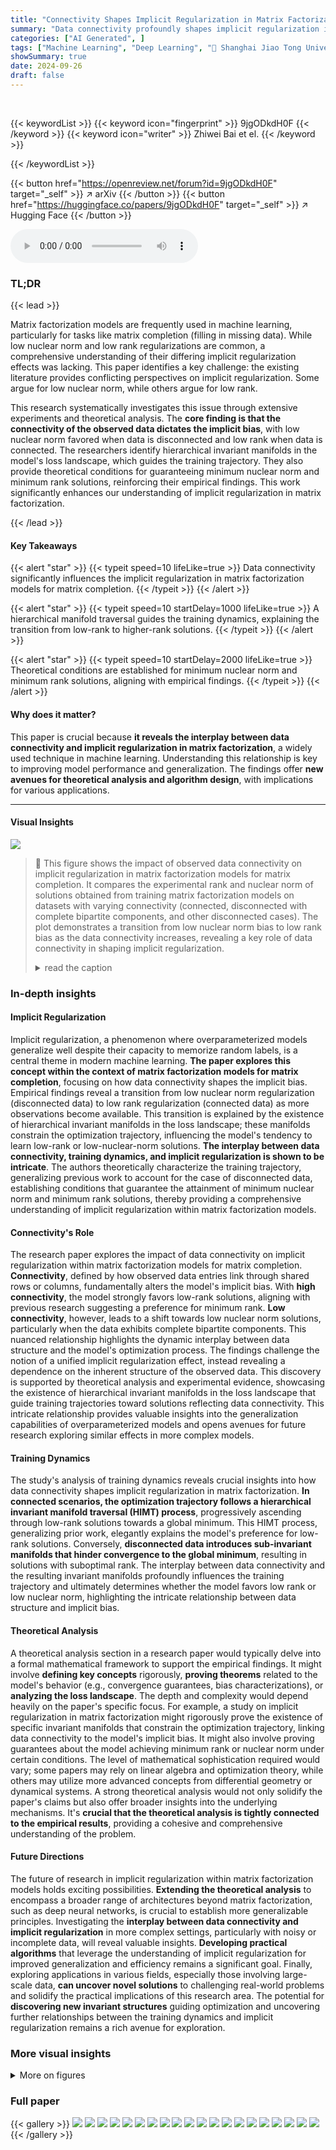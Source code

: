 ```yaml
---
title: "Connectivity Shapes Implicit Regularization in Matrix Factorization Models for Matrix Completion"
summary: "Data connectivity profoundly shapes implicit regularization in matrix factorization for matrix completion, transitioning from low nuclear norm to low rank solutions as data shifts from disconnected to..."
categories: ["AI Generated", ]
tags: ["Machine Learning", "Deep Learning", "🏢 Shanghai Jiao Tong University",]
showSummary: true
date: 2024-09-26
draft: false
---
```


<br>

{{< keywordList >}}
{{< keyword icon="fingerprint" >}} 9jgODkdH0F {{< /keyword >}}
{{< keyword icon="writer" >}} Zhiwei Bai et el. {{< /keyword >}}
 
{{< /keywordList >}}

{{< button href="https://openreview.net/forum?id=9jgODkdH0F" target="_self" >}}
↗ arXiv
{{< /button >}}
{{< button href="https://huggingface.co/papers/9jgODkdH0F" target="_self" >}}
↗ Hugging Face
{{< /button >}}



<audio controls>
    <source src="https://ai-paper-reviewer.com/9jgODkdH0F/podcast.wav" type="audio/wav">
    Your browser does not support the audio element.
</audio>


### TL;DR


{{< lead >}}

Matrix factorization models are frequently used in machine learning, particularly for tasks like matrix completion (filling in missing data).  While low nuclear norm and low rank regularizations are common, a comprehensive understanding of their differing implicit regularization effects was lacking.  This paper identifies a key challenge: the existing literature provides conflicting perspectives on implicit regularization.  Some argue for low nuclear norm, while others argue for low rank. 

This research systematically investigates this issue through extensive experiments and theoretical analysis. The **core finding is that the connectivity of the observed data dictates the implicit bias**, with low nuclear norm favored when data is disconnected and low rank when data is connected. The researchers identify hierarchical invariant manifolds in the model's loss landscape, which guides the training trajectory. They also provide theoretical conditions for guaranteeing minimum nuclear norm and minimum rank solutions, reinforcing their empirical findings. This work significantly enhances our understanding of implicit regularization in matrix factorization.

{{< /lead >}}


#### Key Takeaways

{{< alert "star" >}}
{{< typeit speed=10 lifeLike=true >}} Data connectivity significantly influences the implicit regularization in matrix factorization models for matrix completion. {{< /typeit >}}
{{< /alert >}}

{{< alert "star" >}}
{{< typeit speed=10 startDelay=1000 lifeLike=true >}} A hierarchical manifold traversal guides the training dynamics, explaining the transition from low-rank to higher-rank solutions. {{< /typeit >}}
{{< /alert >}}

{{< alert "star" >}}
{{< typeit speed=10 startDelay=2000 lifeLike=true >}} Theoretical conditions are established for minimum nuclear norm and minimum rank solutions, aligning with empirical findings. {{< /typeit >}}
{{< /alert >}}

#### Why does it matter?
This paper is crucial because **it reveals the interplay between data connectivity and implicit regularization in matrix factorization**, a widely used technique in machine learning. Understanding this relationship is key to improving model performance and generalization. The findings offer **new avenues for theoretical analysis and algorithm design**, with implications for various applications.

------
#### Visual Insights



![](https://ai-paper-reviewer.com/9jgODkdH0F/figures_1_1.jpg)

> 🔼 This figure shows the impact of observed data connectivity on implicit regularization in matrix factorization models for matrix completion.  It compares the experimental rank and nuclear norm of solutions obtained from training matrix factorization models on datasets with varying connectivity (connected, disconnected with complete bipartite components, and other disconnected cases). The plot demonstrates a transition from low nuclear norm bias to low rank bias as the data connectivity increases, revealing a key role of data connectivity in shaping implicit regularization.
> <details>
> <summary>read the caption</summary>
> Figure 1: The connectivity of observed data affects the implicit regularization. The ground truth matrix M* ∈ ]R4×4 has rank ranging from 1 to 3. The sample size n covers settings where n is equal to, smaller than, and larger than the 2rd – r2 threshold required for exact reconstruction. Darker scatter points indicate a greater number of samples, while lighter points indicate fewer samples. The positions of observed entries are randomly chosen, and the experiment is repeated 10 times for each sample size. (Please refer to Appendix B for additional experiments and detailed methodology.)
> </details>







### In-depth insights


#### Implicit Regularization
Implicit regularization, a phenomenon where overparameterized models generalize well despite their capacity to memorize random labels, is a central theme in modern machine learning.  **The paper explores this concept within the context of matrix factorization models for matrix completion**, focusing on how data connectivity shapes the implicit bias.  Empirical findings reveal a transition from low nuclear norm regularization (disconnected data) to low rank regularization (connected data) as more observations become available. This transition is explained by the existence of hierarchical invariant manifolds in the loss landscape; these manifolds constrain the optimization trajectory, influencing the model's tendency to learn low-rank or low-nuclear-norm solutions.  **The interplay between data connectivity, training dynamics, and implicit regularization is shown to be intricate**. The authors theoretically characterize the training trajectory, generalizing previous work to account for the case of disconnected data, establishing conditions that guarantee the attainment of minimum nuclear norm and minimum rank solutions, thereby providing a comprehensive understanding of implicit regularization within matrix factorization models.

#### Connectivity's Role
The research paper explores the impact of data connectivity on implicit regularization within matrix factorization models for matrix completion.  **Connectivity**, defined by how observed data entries link through shared rows or columns, fundamentally alters the model's implicit bias.  With **high connectivity**, the model strongly favors low-rank solutions, aligning with previous research suggesting a preference for minimum rank.  **Low connectivity**, however, leads to a shift towards low nuclear norm solutions, particularly when the data exhibits complete bipartite components. This nuanced relationship highlights the dynamic interplay between data structure and the model's optimization process. The findings challenge the notion of a unified implicit regularization effect, instead revealing a dependence on the inherent structure of the observed data.  This discovery is supported by theoretical analysis and experimental evidence, showcasing the existence of hierarchical invariant manifolds in the loss landscape that guide training trajectories toward solutions reflecting data connectivity.  This intricate relationship provides valuable insights into the generalization capabilities of overparameterized models and opens avenues for future research exploring similar effects in more complex models.

#### Training Dynamics
The study's analysis of training dynamics reveals crucial insights into how data connectivity shapes implicit regularization in matrix factorization.  **In connected scenarios, the optimization trajectory follows a hierarchical invariant manifold traversal (HIMT) process**, progressively ascending through low-rank solutions towards a global minimum. This HIMT process, generalizing prior work, elegantly explains the model's preference for low-rank solutions. Conversely, **disconnected data introduces sub-invariant manifolds that hinder convergence to the global minimum**, resulting in solutions with suboptimal rank. The interplay between data connectivity and the resulting invariant manifolds profoundly influences the training trajectory and ultimately determines whether the model favors low rank or low nuclear norm, highlighting the intricate relationship between data structure and implicit bias.

#### Theoretical Analysis
A theoretical analysis section in a research paper would typically delve into a formal mathematical framework to support the empirical findings.  It might involve **defining key concepts** rigorously, **proving theorems** related to the model's behavior (e.g., convergence guarantees, bias characterizations), or **analyzing the loss landscape**. The depth and complexity would depend heavily on the paper's specific focus. For example, a study on implicit regularization in matrix factorization might rigorously prove the existence of specific invariant manifolds that constrain the optimization trajectory, linking data connectivity to the model's implicit bias.  It might also involve proving guarantees about the model achieving minimum rank or nuclear norm under certain conditions.  The level of mathematical sophistication required would vary; some papers may rely on linear algebra and optimization theory, while others may utilize more advanced concepts from differential geometry or dynamical systems. A strong theoretical analysis would not only solidify the paper's claims but also offer broader insights into the underlying mechanisms. It's **crucial that the theoretical analysis is tightly connected to the empirical results**, providing a cohesive and comprehensive understanding of the problem.

#### Future Directions
The future of research in implicit regularization within matrix factorization models holds exciting possibilities.  **Extending the theoretical analysis** to encompass a broader range of architectures beyond matrix factorization, such as deep neural networks, is crucial to establish more generalizable principles.  Investigating the **interplay between data connectivity and implicit regularization** in more complex settings, particularly with noisy or incomplete data, will reveal valuable insights.  **Developing practical algorithms** that leverage the understanding of implicit regularization for improved generalization and efficiency remains a significant goal.   Finally, exploring applications in various fields, especially those involving large-scale data, **can uncover novel solutions** to challenging real-world problems and solidify the practical implications of this research area.  The potential for **discovering new invariant structures** guiding optimization and uncovering further relationships between the training dynamics and implicit regularization remains a rich avenue for exploration.


### More visual insights

<details>
<summary>More on figures
</summary>


![](https://ai-paper-reviewer.com/9jgODkdH0F/figures_4_1.jpg)

> 🔼 This figure shows how data connectivity influences implicit regularization in matrix factorization models for matrix completion.  It plots the rank and nuclear norm of solutions obtained from training against the ground truth rank and nuclear norm for various sample sizes and connectivity patterns (connected, disconnected).  Darker points represent more experiments at the same condition.  The results suggest a transition in the implicit bias from low nuclear norm to low rank as data connectivity increases.
> <details>
> <summary>read the caption</summary>
> Figure 1: The connectivity of observed data affects the implicit regularization. The ground truth matrix M* ∈ ]R4×4 has rank ranging from 1 to 3. The sample size n covers settings where n is equal to, smaller than, and larger than the 2rd – r2 threshold required for exact reconstruction. Darker scatter points indicate a greater number of samples, while lighter points indicate fewer samples. The positions of observed entries are randomly chosen, and the experiment is repeated 10 times for each sample size. (Please refer to Appendix B for additional experiments and detailed methodology.)
> </details>



![](https://ai-paper-reviewer.com/9jgODkdH0F/figures_5_1.jpg)

> 🔼 This figure shows how the connectivity of observed data influences implicit regularization in matrix factorization models for matrix completion.  The x-axis represents the ground truth rank of the matrix, while the y-axis represents the ground truth nuclear norm. Each point represents the results from an experiment with a specific level of data connectivity (connected or disconnected) and number of observations.  The results suggest that connected data tends to result in low-rank solutions, while disconnected data results in low-nuclear-norm solutions. The color intensity indicates the number of samples.
> <details>
> <summary>read the caption</summary>
> Figure 1: The connectivity of observed data affects the implicit regularization. The ground truth matrix M* ∈ R4×4 has rank ranging from 1 to 3. The sample size n covers settings where n is equal to, smaller than, and larger than the 2rd – r2 threshold required for exact reconstruction. Darker scatter points indicate a greater number of samples, while lighter points indicate fewer samples. The positions of observed entries are randomly chosen, and the experiment is repeated 10 times for each sample size. (Please refer to Appendix B for additional experiments and detailed methodology.)
> </details>



![](https://ai-paper-reviewer.com/9jgODkdH0F/figures_6_1.jpg)

> 🔼 This figure shows the impact of data connectivity on implicit regularization in matrix factorization models for matrix completion.  It plots the learned rank and nuclear norm against the ground truth values for various sample sizes and data connectivity patterns (connected and disconnected). The results suggest a transition in implicit regularization from low nuclear norm to low rank as data connectivity increases.
> <details>
> <summary>read the caption</summary>
> Figure 1: The connectivity of observed data affects the implicit regularization. The ground truth matrix M* ∈ ]R4×4 has rank ranging from 1 to 3. The sample size n covers settings where n is equal to, smaller than, and larger than the 2rd – r2 threshold required for exact reconstruction. Darker scatter points indicate a greater number of samples, while lighter points indicate fewer samples. The positions of observed entries are randomly chosen, and the experiment is repeated 10 times for each sample size. (Please refer to Appendix B for additional experiments and detailed methodology.)
> </details>



![](https://ai-paper-reviewer.com/9jgODkdH0F/figures_7_1.jpg)

> 🔼 This figure illustrates the training dynamics in disconnected and connected cases. Panel (a) shows the training trajectory in a disconnected case, highlighting how the model learns a suboptimal solution by traversing through sub-invariant manifolds. Panel (b) displays the parameter alignment during training, demonstrating how the model progressively aligns towards specific directions in parameter space. This alignment is related to a hierarchical intrinsic invariant manifold.
> <details>
> <summary>read the caption</summary>
> Figure 5: (a) Illustrated trajectories for the experiment in Fig. 4. The blue line represents the trajectory converging to the lowest-rank solution, and the red line represents the actual trajectory experienced by the model. (b) The parameter trajectory escaping from a second-order stationary point to reach the next critical point for the experiment in Fig. 3. The 8 scatter points represent the 4 row vectors of matrix A and the 4 column vectors of matrix B. For ease of visualization, we randomly project them onto two dimensions and plot them in polar coordinates.
> </details>



![](https://ai-paper-reviewer.com/9jgODkdH0F/figures_16_1.jpg)

> 🔼 This figure shows the impact of data connectivity on implicit regularization in matrix factorization models for matrix completion.  The x-axis represents the ground truth rank of the matrix, while the y-axis represents the ground truth nuclear norm.  Each point represents a different matrix completion experiment with varying levels of data connectivity (indicated by color and point density), and sample size.  The figure demonstrates a transition from low nuclear norm regularization to low rank regularization as the connectivity of observed data increases.
> <details>
> <summary>read the caption</summary>
> Figure 1: The connectivity of observed data affects the implicit regularization. The ground truth matrix M* ∈ R4×4 has rank ranging from 1 to 3. The sample size n covers settings where n is equal to, smaller than, and larger than the 2rd – r2 threshold required for exact reconstruction. Darker scatter points indicate a greater number of samples, while lighter points indicate fewer samples. The positions of observed entries are randomly chosen, and the experiment is repeated 10 times for each sample size. (Please refer to Appendix B for additional experiments and detailed methodology.)
> </details>



![](https://ai-paper-reviewer.com/9jgODkdH0F/figures_25_1.jpg)

> 🔼 This figure shows the training dynamics of a connected matrix completion problem.  Panel (a) displays the target matrix. Panel (b) illustrates how the learned solution's rank changes with different initialization scales, showing a transition from rank 4 to rank 3 as the scale decreases. Panel (c) shows the training loss, with flat periods indicating potential saddle points. Panel (d) compares the matrices learned at those points with optimal approximations for each rank. Panels (e-h) track the singular values of several matrices during training, revealing an alignment in their row and column spaces which aligns with the concept of hierarchical intrinsic invariant manifold.
> <details>
> <summary>read the caption</summary>
> Figure 3: (a) The matrix M to be completed, with the position unknown. (b) The four singular values of the learned solution at different initialization scale (Gaussian distribution, mean 0, variance from 10⁰ to 10⁻¹⁶). (c) Training loss for 16 connected sampling patterns in a 4 × 4 matrix, each covering 1 element and observing the remaining 15 in a fixed rank-3 matrix. (d) Evolution of the l²-norm of the gradients throughout the training process. The cyan crosses represent the difference between the matrix corresponding to the saddle point and the optimal approximation at each rank. (e-h) Evolution of singular values for matrices W, A, B, and Waug during training.
> </details>



![](https://ai-paper-reviewer.com/9jgODkdH0F/figures_30_1.jpg)

> 🔼 This figure shows how the connectivity of observed data influences implicit regularization in matrix factorization models for matrix completion.  Different colors represent different data connectivity patterns (connected, disconnected with complete bipartite components, and other disconnected patterns). The x-axis represents the ground truth rank and nuclear norm, while the y-axis represents the rank and nuclear norm of the learned solutions. The plot demonstrates a transition from low nuclear norm to low rank regularization as data shifts from disconnected to connected with increasing observations.  The size of each point indicates the number of samples used.
> <details>
> <summary>read the caption</summary>
> Figure 1: The connectivity of observed data affects the implicit regularization. The ground truth matrix M* ∈ R4×4 has rank ranging from 1 to 3. The sample size n covers settings where n is equal to, smaller than, and larger than the 2rd – r2 threshold required for exact reconstruction. Darker scatter points indicate a greater number of samples, while lighter points indicate fewer samples. The positions of observed entries are randomly chosen, and the experiment is repeated 10 times for each sample size. (Please refer to Appendix B for additional experiments and detailed methodology.)
> </details>



![](https://ai-paper-reviewer.com/9jgODkdH0F/figures_30_2.jpg)

> 🔼 This figure shows how data connectivity influences implicit regularization in matrix factorization for matrix completion.  The x-axis represents the ground truth rank, and the y-axis represents the ground truth nuclear norm.  Each point represents the results of a matrix completion experiment with different levels of observed data connectivity and sample size. The color intensity of each point indicates the number of samples used in the experiment.  The figure demonstrates a clear transition from low nuclear norm to low rank as data connectivity increases.
> <details>
> <summary>read the caption</summary>
> Figure 1: The connectivity of observed data affects the implicit regularization. The ground truth matrix M* ∈ R4×4 has rank ranging from 1 to 3. The sample size n covers settings where n is equal to, smaller than, and larger than the 2rd – r2 threshold required for exact reconstruction. Darker scatter points indicate a greater number of samples, while lighter points indicate fewer samples. The positions of observed entries are randomly chosen, and the experiment is repeated 10 times for each sample size. (Please refer to Appendix B for additional experiments and detailed methodology.)
> </details>



![](https://ai-paper-reviewer.com/9jgODkdH0F/figures_31_1.jpg)

> 🔼 This figure shows how the connectivity of observed data impacts implicit regularization in matrix factorization models for matrix completion.  It plots the rank and nuclear norm of solutions against the connectivity of the observed data for various sample sizes.  The results show a transition from low nuclear norm to low rank solutions as connectivity increases, indicating that data connectivity plays a significant role in shaping the implicit bias of these models. The experiment is repeated to show statistical significance.
> <details>
> <summary>read the caption</summary>
> Figure 1: The connectivity of observed data affects the implicit regularization. The ground truth matrix M* ∈ ]R4×4 has rank ranging from 1 to 3. The sample size n covers settings where n is equal to, smaller than, and larger than the 2rd – r2 threshold required for exact reconstruction. Darker scatter points indicate a greater number of samples, while lighter points indicate fewer samples. The positions of observed entries are randomly chosen, and the experiment is repeated 10 times for each sample size. (Please refer to Appendix B for additional experiments and detailed methodology.)
> </details>



![](https://ai-paper-reviewer.com/9jgODkdH0F/figures_31_2.jpg)

> 🔼 This figure shows how the connectivity of observed data influences implicit regularization in matrix factorization models for matrix completion.  The x-axis represents the rank of the ground truth matrix, and the y-axis represents its nuclear norm. Different colors and shapes of points represent different data connectivity patterns (connected, disconnected with complete bipartite components, or other disconnected patterns).  The size of each point corresponds to the number of samples used in the experiment.  The plot shows that connected data leads to low-rank solutions while disconnected data often leads to solutions with lower nuclear norm, demonstrating the impact of data connectivity on the implicit bias of matrix factorization models.
> <details>
> <summary>read the caption</summary>
> Figure 1: The connectivity of observed data affects the implicit regularization. The ground truth matrix M* ∈ R4×4 has rank ranging from 1 to 3. The sample size n covers settings where n is equal to, smaller than, and larger than the 2rd – r2 threshold required for exact reconstruction. Darker scatter points indicate a greater number of samples, while lighter points indicate fewer samples. The positions of observed entries are randomly chosen, and the experiment is repeated 10 times for each sample size. (Please refer to Appendix B for additional experiments and detailed methodology.)
> </details>



![](https://ai-paper-reviewer.com/9jgODkdH0F/figures_32_1.jpg)

> 🔼 This figure shows how the connectivity of observed data influences implicit regularization in matrix factorization models for matrix completion.  The x-axis represents the ground truth rank, and the y-axis represents the ground truth nuclear norm of the matrix. Each point represents an experiment, with the color indicating the connectivity of the observed data (connected or disconnected) and the intensity representing the number of samples. The results demonstrate a transition from low nuclear norm regularization to low-rank regularization as data connectivity increases.
> <details>
> <summary>read the caption</summary>
> Figure 1: The connectivity of observed data affects the implicit regularization. The ground truth matrix M* ∈ ]R4×4 has rank ranging from 1 to 3. The sample size n covers settings where n is equal to, smaller than, and larger than the 2rd – r2 threshold required for exact reconstruction. Darker scatter points indicate a greater number of samples, while lighter points indicate fewer samples. The positions of observed entries are randomly chosen, and the experiment is repeated 10 times for each sample size. (Please refer to Appendix B for additional experiments and detailed methodology.)
> </details>



![](https://ai-paper-reviewer.com/9jgODkdH0F/figures_32_2.jpg)

> 🔼 This figure demonstrates the training dynamics and the results in a disconnected case. Subfigures (b)-(d) show the singular values of A, B, and the augmented matrix Waug during training, indicating that the model progresses from low rank to high rank while maintaining rank(A) = rank(BT) = rank(Waug). Subfigure (e) shows the training loss for various disconnected sampling patterns, revealing that the model fails to achieve the optimal low-rank solution in this case. Subfigure (f) illustrates the learned values at symmetric positions under varying initialization scales, highlighting the existence of infinitely many rank-1 solutions. Subfigure (g) displays the learned output at the saddle point, and subfigure (h) shows the solution obtained using the Greedy Low-Rank Learning (GLRL) algorithm.
> <details>
> <summary>read the caption</summary>
> Figure 4: (a) The matrix to be completed, with unknown entries marked by *. (b-d) Evolution of singular values for A, B, and Waug during training. (e) Training loss for 9 disconnected sampling patterns in a 3 × 3 matrix, each covering 4 elements and observing the remaining 5 in a fixed rank-1 matrix. (f) Learned values at symmetric positions (1, 2) and (2, 1) under varying initialization scales (zero mean, varying variance). Each point represents one of ten random experiments per variance; labels show initialization variance. Other symmetric positions exhibit similar behavior. (g) Learned output at the saddle point corresponding to the red dot in (e). (h) Final learned solution of the GLRL algorithm (Li et al., 2020).
> </details>



![](https://ai-paper-reviewer.com/9jgODkdH0F/figures_33_1.jpg)

> 🔼 This figure demonstrates the impact of data connectivity on the implicit regularization in matrix factorization models for matrix completion.  It shows how the model's tendency to favor low-rank solutions increases as the observed data becomes more connected.  Different levels of connectivity are tested by varying the number of observed entries and their arrangement in the matrix. The results illustrate a transition from low nuclear norm to low-rank solutions as the connectivity shifts. The experiment is repeated multiple times to ensure reliability.
> <details>
> <summary>read the caption</summary>
> Figure 1: The connectivity of observed data affects the implicit regularization. The ground truth matrix M* ∈ ]R4×4 has rank ranging from 1 to 3. The sample size n covers settings where n is equal to, smaller than, and larger than the 2rd – r2 threshold required for exact reconstruction. Darker scatter points indicate a greater number of samples, while lighter points indicate fewer samples. The positions of observed entries are randomly chosen, and the experiment is repeated 10 times for each sample size. (Please refer to Appendix B for additional experiments and detailed methodology.)
> </details>



![](https://ai-paper-reviewer.com/9jgODkdH0F/figures_34_1.jpg)

> 🔼 This figure shows the impact of observed data connectivity on implicit regularization in matrix factorization models for matrix completion.  It demonstrates a transition from low nuclear norm to low rank solutions as data connectivity increases with the number of observations.  The plots illustrate the relationship between the ground truth rank/nuclear norm of the matrix and the rank/nuclear norm obtained by the model under different connectivity conditions and sample sizes.
> <details>
> <summary>read the caption</summary>
> Figure 1: The connectivity of observed data affects the implicit regularization. The ground truth matrix M* ∈ R4×4 has rank ranging from 1 to 3. The sample size n covers settings where n is equal to, smaller than, and larger than the 2rd – r2 threshold required for exact reconstruction. Darker scatter points indicate a greater number of samples, while lighter points indicate fewer samples. The positions of observed entries are randomly chosen, and the experiment is repeated 10 times for each sample size. (Please refer to Appendix B for additional experiments and detailed methodology.)
> </details>



![](https://ai-paper-reviewer.com/9jgODkdH0F/figures_34_2.jpg)

> 🔼 This figure shows how the connectivity of observed data influences the implicit regularization in matrix factorization models for matrix completion.  It demonstrates a transition in implicit bias from low nuclear norm regularization to low rank regularization as the connectivity of the observed data increases. The experiments vary sample size and track the minimum nuclear norm and rank solutions, with darker points representing more samples. The plots show a clear relationship between data connectivity and the implicit regularization effect.
> <details>
> <summary>read the caption</summary>
> Figure 1: The connectivity of observed data affects the implicit regularization. The ground truth matrix M* ∈ ]R4×4 has rank ranging from 1 to 3. The sample size n covers settings where n is equal to, smaller than, and larger than the 2rd – r2 threshold required for exact reconstruction. Darker scatter points indicate a greater number of samples, while lighter points indicate fewer samples. The positions of observed entries are randomly chosen, and the experiment is repeated 10 times for each sample size. (Please refer to Appendix B for additional experiments and detailed methodology.)
> </details>



![](https://ai-paper-reviewer.com/9jgODkdH0F/figures_35_1.jpg)

> 🔼 This figure shows the training dynamics of a connected matrix factorization model. It illustrates how the initialization scale affects the rank of the learned solution, the typical training loss curve, gradient norm evolution, and the alignment between row and column spaces during the learning process. The results support the concept of traversing through progressive optima at each rank and the alignment of row and column spaces.
> <details>
> <summary>read the caption</summary>
> Figure 3: (a) The matrix M to be completed, with the position unknown. (b) The four singular values of the learned solution at different initialization scale (Gaussian distribution, mean 0, variance from 10° to 10-16). (c) Training loss for 16 connected sampling patterns in a 4 × 4 matrix, each covering 1 element and observing the remaining 15 in a fixed rank-3 matrix. (d) Evolution of the 12-norm of the gradients throughout the training process. The cyan crosses represent the difference between the matrix corresponding to the saddle point and the optimal approximation at each rank. (e-h) Evolution of singular values for matrices W, A, B, and Waug during training.
> </details>



![](https://ai-paper-reviewer.com/9jgODkdH0F/figures_35_2.jpg)

> 🔼 This figure shows how the connectivity of observed data influences implicit regularization in matrix factorization models for matrix completion.  It plots the rank and nuclear norm of solutions against the connectivity of the observed data for different sample sizes.  The results demonstrate a transition from low nuclear norm solutions to low-rank solutions as data connectivity increases.
> <details>
> <summary>read the caption</summary>
> Figure 1: The connectivity of observed data affects the implicit regularization. The ground truth matrix M* ∈ \(\mathbb{R}\)^{4 \times 4} has rank ranging from 1 to 3. The sample size \(n\) covers settings where \(n\) is equal to, smaller than, and larger than the \(2d^2 - r^2\) threshold required for exact reconstruction. Darker scatter points indicate a greater number of samples, while lighter points indicate fewer samples. The positions of observed entries are randomly chosen, and the experiment is repeated 10 times for each sample size. (Please refer to Appendix B for additional experiments and detailed methodology.)
> </details>



![](https://ai-paper-reviewer.com/9jgODkdH0F/figures_35_3.jpg)

> 🔼 This figure shows how the connectivity of observed data influences implicit regularization in matrix factorization models for matrix completion.  The x-axis represents the ground truth rank, and the y-axis represents the ground truth nuclear norm of the matrix to be completed. The different colored points represent different data connectivity scenarios (connected, disconnected with complete bipartite components, and otherwise disconnected). The size of each point is proportional to the number of samples used in the experiment.  The figure demonstrates a transition in implicit regularization from low nuclear norm to low rank as data connectivity increases.  More samples are shown as darker points. 
> <details>
> <summary>read the caption</summary>
> Figure 1: The connectivity of observed data affects the implicit regularization. The ground truth matrix M* ∈ ]R4×4 has rank ranging from 1 to 3. The sample size n covers settings where n is equal to, smaller than, and larger than the 2rd – r2 threshold required for exact reconstruction. Darker scatter points indicate a greater number of samples, while lighter points indicate fewer samples. The positions of observed entries are randomly chosen, and the experiment is repeated 10 times for each sample size. (Please refer to Appendix B for additional experiments and detailed methodology.)
> </details>



</details>






### Full paper

{{< gallery >}}
<img src="https://ai-paper-reviewer.com/9jgODkdH0F/1.png" class="grid-w50 md:grid-w33 xl:grid-w25" />
<img src="https://ai-paper-reviewer.com/9jgODkdH0F/2.png" class="grid-w50 md:grid-w33 xl:grid-w25" />
<img src="https://ai-paper-reviewer.com/9jgODkdH0F/3.png" class="grid-w50 md:grid-w33 xl:grid-w25" />
<img src="https://ai-paper-reviewer.com/9jgODkdH0F/4.png" class="grid-w50 md:grid-w33 xl:grid-w25" />
<img src="https://ai-paper-reviewer.com/9jgODkdH0F/5.png" class="grid-w50 md:grid-w33 xl:grid-w25" />
<img src="https://ai-paper-reviewer.com/9jgODkdH0F/6.png" class="grid-w50 md:grid-w33 xl:grid-w25" />
<img src="https://ai-paper-reviewer.com/9jgODkdH0F/7.png" class="grid-w50 md:grid-w33 xl:grid-w25" />
<img src="https://ai-paper-reviewer.com/9jgODkdH0F/8.png" class="grid-w50 md:grid-w33 xl:grid-w25" />
<img src="https://ai-paper-reviewer.com/9jgODkdH0F/9.png" class="grid-w50 md:grid-w33 xl:grid-w25" />
<img src="https://ai-paper-reviewer.com/9jgODkdH0F/10.png" class="grid-w50 md:grid-w33 xl:grid-w25" />
<img src="https://ai-paper-reviewer.com/9jgODkdH0F/11.png" class="grid-w50 md:grid-w33 xl:grid-w25" />
<img src="https://ai-paper-reviewer.com/9jgODkdH0F/12.png" class="grid-w50 md:grid-w33 xl:grid-w25" />
<img src="https://ai-paper-reviewer.com/9jgODkdH0F/13.png" class="grid-w50 md:grid-w33 xl:grid-w25" />
<img src="https://ai-paper-reviewer.com/9jgODkdH0F/14.png" class="grid-w50 md:grid-w33 xl:grid-w25" />
<img src="https://ai-paper-reviewer.com/9jgODkdH0F/15.png" class="grid-w50 md:grid-w33 xl:grid-w25" />
<img src="https://ai-paper-reviewer.com/9jgODkdH0F/16.png" class="grid-w50 md:grid-w33 xl:grid-w25" />
<img src="https://ai-paper-reviewer.com/9jgODkdH0F/17.png" class="grid-w50 md:grid-w33 xl:grid-w25" />
<img src="https://ai-paper-reviewer.com/9jgODkdH0F/18.png" class="grid-w50 md:grid-w33 xl:grid-w25" />
<img src="https://ai-paper-reviewer.com/9jgODkdH0F/19.png" class="grid-w50 md:grid-w33 xl:grid-w25" />
<img src="https://ai-paper-reviewer.com/9jgODkdH0F/20.png" class="grid-w50 md:grid-w33 xl:grid-w25" />
{{< /gallery >}}
